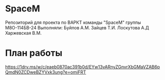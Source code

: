 # SpaceM
Репозиторий для проекта по ВАРКТ команды "SpaceM" группы М8О-114БВ-24
Выполняли: Буйлов А.М.  Зайцев Т.И.  Лоскутова А.Д  Харжевская В.М.
# План работы
https://1drv.ms/w/c/eaeb0870ac391b0d/EYw13vARnyZGnvrXbGMaVZAB6pQmdN0ZCDweBZYVxk3ung?e=omiFRT

